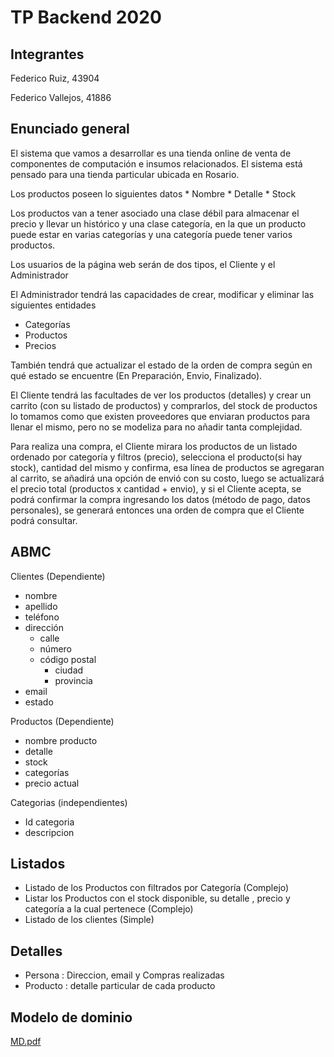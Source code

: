 # TP Backend 2020

## Integrantes

Federico Ruiz, 43904

Federico Vallejos, 41886

## Enunciado general

El sistema que vamos a desarrollar es una tienda online de venta de componentes de computación e insumos relacionados. El sistema está pensado para una tienda particular ubicada en Rosario. 

Los productos poseen lo siguientes datos
	* Nombre
	* Detalle
	* Stock

Los productos van a tener asociado una clase débil para almacenar el precio y llevar un histórico y una clase categoría, en la que un producto puede estar en varias categorías y una categoría puede tener varios productos.

Los usuarios de la página web serán de dos tipos, el Cliente y el Administrador

El Administrador tendrá las capacidades de crear, modificar y eliminar las siguientes entidades
 * Categorías
 * Productos
 * Precios
	
También tendrá que actualizar el estado de la orden de compra según en qué estado se encuentre (En Preparación, Envio, Finalizado).

El Cliente tendrá las facultades de ver los productos (detalles) y crear un carrito (con su listado de productos) y comprarlos, del stock de productos lo tomamos como que existen proveedores que enviaran productos para llenar el mismo, pero no se modeliza para no añadir tanta complejidad.

Para realiza una compra, el Cliente mirara los productos de un listado ordenado por categoría y filtros (precio), selecciona el producto(si hay stock), cantidad del mismo y confirma, esa línea de productos se agregaran al carrito, se añadirá una opción de envió con su costo, luego se actualizará el precio total (productos x cantidad + envio), y si el Cliente acepta, se podrá confirmar la compra ingresando los datos (método de pago, datos personales), se generará entonces una orden de compra que el Cliente podrá consultar.


## ABMC

Clientes (Dependiente)
 * nombre
 * apellido
 * teléfono
 * dirección
  	* calle
  	* número
  	* código postal
		* ciudad
		* provincia	
 * email
 * estado

Productos (Dependiente)
 * nombre producto
 * detalle
 * stock
 * categorías
 * precio actual

Categorias (independientes)

 * Id categoria
 * descripcion

## Listados

 * Listado de los Productos con filtrados por Categoría (Complejo)
 * Listar los Productos con el stock disponible, su detalle , precio y categoría a la cual pertenece (Complejo)
 * Listado de los clientes (Simple)

## Detalles

 * Persona : Direccion, email y Compras realizadas
* Producto : detalle particular de cada producto 
	
## Modelo de dominio

[MD.pdf](./Modelo%20de%20dominio.pdf)
	
[checklist]: ./checklist/README.md

